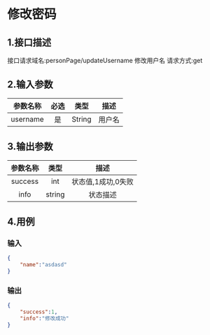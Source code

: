 # 修改密码

## 1.接口描述

接口请求域名:personPage/updateUsername
修改用户名
请求方式:get

## 2.输入参数

| 参数名称  | 必选  |  类型  |         描述         |
| :-------: | :---: | :----: | :------------------: |
| username | 是 | String | 用户名 |

## 3.输出参数

| 参数名称 |  类型  |        描述        |
| :------: | :----: | :----------------: |
| success | int | 状态值,1成功,0失败 |
| info | string | 状态描述 |

## 4.用例

### 输入

```json
{
    "name":"asdasd"
}
```

### 输出

```json
{
    "success":1,
    "info":"修改成功"
}
```


